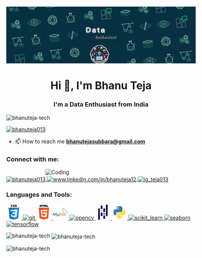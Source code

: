 <!-- Add a header GIF -->
![MasterHead](Data.PNG)

<!-- Main heading with introduction -->
<h1 align="center">Hi 👋, I'm Bhanu Teja</h1>
<h3 align="center">I'm a Data Enthusiast from India</h3>

<!-- Add profile views counter -->
<p align="left"> 
  <img src="https://komarev.com/ghpvc/?username=bhanuteja-tech&label=Profile%20views&color=0e75b6&style=flat" alt="bhanuteja-tech" /> 
</p>

<!-- Add Twitter follow badge -->
<p align="left"> 
  <a href="https://twitter.com/bhanuteja013" target="blank">
    <img src="https://img.shields.io/twitter/follow/bhanuteja013?logo=twitter&style=for-the-badge" alt="bhanuteja013" />
  </a> 
</p>

<!-- Contact information -->
- 📫 How to reach me **bhanutejasubbara@gmail.com**

<!-- Connect with me section -->
<h3 align="left">Connect with me:</h3>

<!-- Add a coding GIF aligned to the right -->
<img align="right" alt="Coding" width="400" src="https://cdn.dribbble.com/users/8619169/screenshots/16116886/media/a63d64bcccad878cb9dfdb9a9f6b6416.gif">

<!-- Social links -->
<p align="left">
  <a href="https://twitter.com/bhanuteja013" target="blank">
    <img align="center" src="https://raw.githubusercontent.com/rahuldkjain/github-profile-readme-generator/master/src/images/icons/Social/twitter.svg" alt="bhanuteja013" height="30" width="40" />
  </a>
  <a href="https://linkedin.com/in/www.linkedin.com/in/bhanuteja12" target="blank">
    <img align="center" src="https://raw.githubusercontent.com/rahuldkjain/github-profile-readme-generator/master/src/images/icons/Social/linked-in-alt.svg" alt="www.linkedin.com/in/bhanuteja12" height="30" width="40" />
  </a>
  <a href="https://instagram.com/ig_teja013" target="blank">
    <img align="center" src="https://raw.githubusercontent.com/rahuldkjain/github-profile-readme-generator/master/src/images/icons/Social/instagram.svg" alt="ig_teja013" height="30" width="40" />
  </a>
</p>

<!-- Languages and tools section -->
<h3 align="left">Languages and Tools:</h3>
<p align="left"> 
  <a href="https://www.w3schools.com/css/" target="_blank" rel="noreferrer"> 
    <img src="https://raw.githubusercontent.com/devicons/devicon/master/icons/css3/css3-original-wordmark.svg" alt="css3" width="40" height="40"/> 
  </a> 
  <a href="https://git-scm.com/" target="_blank" rel="noreferrer"> 
    <img src="https://www.vectorlogo.zone/logos/git-scm/git-scm-icon.svg" alt="git" width="40" height="40"/> 
  </a> 
  <a href="https://www.w3.org/html/" target="_blank" rel="noreferrer"> 
    <img src="https://raw.githubusercontent.com/devicons/devicon/master/icons/html5/html5-original-wordmark.svg" alt="html5" width="40" height="40"/> 
  </a> 
  <a href="https://www.mysql.com/" target="_blank" rel="noreferrer"> 
    <img src="https://raw.githubusercontent.com/devicons/devicon/master/icons/mysql/mysql-original-wordmark.svg" alt="mysql" width="40" height="40"/> 
  </a> 
  <a href="https://opencv.org/" target="_blank" rel="noreferrer"> 
    <img src="https://www.vectorlogo.zone/logos/opencv/opencv-icon.svg" alt="opencv" width="40" height="40"/> 
  </a> 
  <a href="https://pandas.pydata.org/" target="_blank" rel="noreferrer"> 
    <img src="https://raw.githubusercontent.com/devicons/devicon/2ae2a900d2f041da66e950e4d48052658d850630/icons/pandas/pandas-original.svg" alt="pandas" width="40" height="40"/> 
  </a> 
  <a href="https://www.python.org" target="_blank" rel="noreferrer"> 
    <img src="https://raw.githubusercontent.com/devicons/devicon/master/icons/python/python-original.svg" alt="python" width="40" height="40"/> 
  </a> 
  <a href="https://scikit-learn.org/" target="_blank" rel="noreferrer"> 
    <img src="https://upload.wikimedia.org/wikipedia/commons/0/05/Scikit_learn_logo_small.svg" alt="scikit_learn" width="40" height="40"/> 
  </a> 
  <a href="https://seaborn.pydata.org/" target="_blank" rel="noreferrer"> 
    <img src="https://seaborn.pydata.org/_images/logo-mark-lightbg.svg" alt="seaborn" width="40" height="40"/> 
  </a> 
  <a href="https://www.tensorflow.org" target="_blank" rel="noreferrer"> 
    <img src="https://www.vectorlogo.zone/logos/tensorflow/tensorflow-icon.svg" alt="tensorflow" width="40" height="40"/> 
  </a> 
</p>

<!-- GitHub stats -->
<p>
  <img align="left" src="https://github-readme-stats.vercel.app/api/top-langs?username=bhanuteja-tech&show_icons=true&locale=en&layout=compact" alt="bhanuteja-tech" />
</p>

<p>
  &nbsp;<img align="center" src="https://github-readme-stats.vercel.app/api?username=bhanuteja-tech&show_icons=true&locale=en" alt="bhanuteja-tech" />
</p>

<p>
  <img align="center" src="https://github-readme-streak-stats.herokuapp.com/?user=bhanuteja-tech&" alt="bhanuteja-tech" />
</p>
